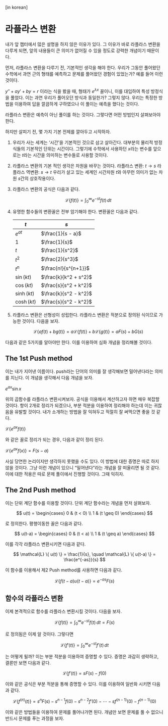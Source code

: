 [in korean]

# 라플라스 변환

내가 앞 챕터에서 많은 설명을 하지 않은 이유가 있다. 그 이유가 바로 라플라스 변환을 다루게 되면, 앞의 내용들이 큰 의미가 없어질 수 있을 정도로 강력한 개념이기 때문이다.

먼저, 라플라스 변환을 다루기 전, 기본적인 생각을 해야 한다. 우리가 그동안 풀어왔던 수학에서 과연 근의 형태를 예측하고 문제를 풀어왔던 경험이 있었는가? 예를 들어 이런 것이다.

$y'' + ay' +by = r$ 이라는 식을 봤을 때, 형태가 $e^{\lambda x}$ 꼴이니, 이를 대입하여 특성 방정식을 풀었다. 이는 과연 우리가 풀어오던 방식과 동일한가? 그렇지 않다. 우리는 특정한 방법을 이용하여 답을 깔끔하게 구하였으나 이 풀이는 예측을 했다는 것이다.

라플라스 변환은 예측이 아닌 풀이를 하는 것이다. 그렇다면 어떤 방법인지 살펴보아야 한다.

하지만 살피기 전, 몇 가지 기본 전제를 깔아두고 시작하자.

1. 우리가 사는 세계는 ‘시간’을 기본적인 것으로 삼고 살아간다. 대부분의 물리적 방정식들의 기본적인 단위는 시간이다. 그렇기에 수학에서 사용하던 $x$라는 변수를 앞으로는 $t$라는 시간을 의미하는 변수들로 사용할 것이다.
2. 라플라스 변환의 기본 적인 생각은 차원을 바꾸는 것이다.
   라플라스 변환: $t \rightarrow s$
   라플라스 역변환: $s \rightarrow t$
   우리가 살고 있는 세계인 시간차원 $t$와 아무런 의미가 없는 차원 $s$간의 상호작용이다.
3. 라플라스 변환의 공식은 다음과 같다.

    $$
    \mathcal{L} \{ f(t) \} = \int_{0}^{\infty} e^{-st} f(t) \, dt
    $$

4. 유명한 함수들의 변환꼴은 전부 암기해야 한다. 변환꼴은 다음과 같다.

    |              $t$ |               $s$ |
    | ---------------- | ----------------- |
    |            $e^{at}$ |              $\frac{1}{s - a}$ |
    |             $1$ |                 $\frac{1}{s}$ |
    |              $t$ |               $\frac{1}{s^2}$ |
    |             $t^2$ |                $\frac{2}{s^3}$ |
    |              $t^n$ |             $\frac{n!}{s^{n+1}}$ |
    |        $\sin (kt)$ |           $\frac{k}{k^2 + s^2}$ |
    |        $\cos (kt)$ |           $\frac{s}{s^2 + k^2}$ |
    |        $\sinh (kt)$ |          $\frac{k}{s^2 - k^2}$ |
    |        $\cosh (kt)$ |          $\frac{s}{s^2 - k^2}$ |

5. 라플라스 변환은 선형성이 성립한다. 라플라스 변환은 적분으로 정의된 식이므로 가능한 것이다. 다음을 보자.

    $$
    \mathcal{L}\{ af(t) + bg(t)\} = a \mathcal{L} \{ f(t)\} + b \mathcal{L} \{ g(t) \} = a F(s) + b G(s)
    $$

다음과 같은 5가지를 알아야만 한다. 이를 이용하여 심화 개념을 정리해볼 것이다.

## The 1st Push method

이는 내가 지어낸 이름이다. push라는 단어의 의미를 잘 생각해보면 밀어낸다라는 의미를 지닌다. 이 개념을 생각해서 다음 개념을 보자.

$e^{ax} \sin x$

위의 곱함수를 라플라스 변환시켜보자. 공식을 이용해서 계산하고자 하면 매우 복잡할 것이다. 항이 2개로 정리가 되겠으나, 부분 적분을 이용하여 정리해야 하는데 이는 귀찮음을 유발할 것이다. 내가 소개하는 방법을 잘 익혀두고 적절히 잘 써먹으면 좋을 것 같다.

$\mathcal{L} \{ e^{ax} f(t) \}$

와 같은 꼴로 정리가 되는 경우, 다음과 같이 정리 된다.

$\mathcal{L} \{e^{ax} f(x)\} = F(s-a)$

사실 당연한 논리이지만 생각하지 못했을 수도 있다. 이 방법에 대한 증명은 따로 하지 않을 것이다. 그냥 이런 개념이 있으니 “밀어낸다”라는 개념을 잘 떠올리면 될 것 같다. 이에 대한 적용은 따로 문제 풀이에서 진행할 것이다. 그때 익히자.

## The 2nd Push method

이는 단위 계단 함수를 이용할 것이다. 단위 계단 함수라는 개념을 먼저 살펴보자.

$$
u(t) = \begin{cases} 0 & (t < 0) \\ 1 & (t \geq 0) \end{cases}
$$

로 정의한다. 평행이동한 꼴은 다음과 같다.

$$
u(t-a) = \begin{cases} 0 & (t < a) \\ 1 & (t \geq a) \end{cases}
$$

이를 각각 라플라스 변환시키면 다음과 같다.

$$
\mathcal{L} \{ u(t) \} = \frac{1}{s}, \quad \mathcal{L} \{ u(t-a) \} = \frac{e^{-as}}{s}
$$

이 함수를 이용해서 제2 Push method를 사용하면 다음과 같다.

$$
\mathcal{L} \{ f(t-a)u(t-a) \} = e^{-as} F(s)
$$

## 함수의 라플라스 변환

이제 본격적으로 함수를 라플라스 변환시킬 것이다. 다음을 보자.

$$
\mathcal{L} \{ f(t) \} = \int_{0}^{\infty} e^{-st} f(t) \, dt = F(s)
$$

로 정의됨은 이제 알 것이다. 그렇다면

$$
\mathcal{L} \{ f'(t) \} = \int_{0}^{\infty} e^{-st} f'(t) \, dt
$$

는 어떻게 될까? 이는 부분 적분을 이용하여 증명할 수 있다. 증명은 과감히 생략하고, 결론만 보면 다음과 같다.

$$
\mathcal{L} \{ f'(t) \} = sF(s) - f(0)
$$

이와 같은 공식은 부분 적분을 통해 증명할 수 있다. 이를 이용하여 일반화 시키면 다음과 같다.

$$
\mathcal{L} \{ f^{(n)}(t) \} = s^{n}F(s) - s^{n-1}f(0) - s^{n-2} f'(0) - \cdots - sf^{(n-1)} (0) - f^{(n-1)}(0)
$$

이와 같은 방법들을 이용하여 문제를 풀어나가면 된다. 개념만 보면 문제를 풀 수 없으니 반드시 문제를 푸는 과정을 보자.

